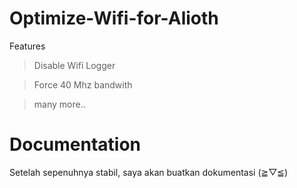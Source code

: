 # Optimize-Wifi-for-Alioth

Features
> Disable Wifi Logger

> Force 40 Mhz bandwith

> many more..

# Documentation

Setelah sepenuhnya stabil, saya akan buatkan dokumentasi (≧▽≦)
